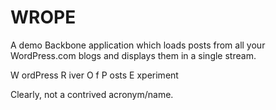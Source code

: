 WROPE
=====

A demo Backbone application which loads posts from all your WordPress.com blogs and displays them in a single stream.

W ordPress
R iver
O f
P osts
E xperiment

Clearly, not a contrived acronym/name.
